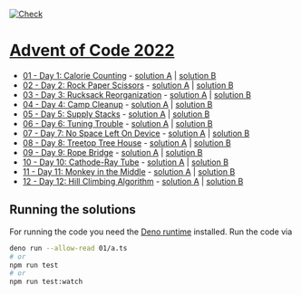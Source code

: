 [![Check](https://github.com/Laniman/aoc-2022/actions/workflows/check.yml/badge.svg)](https://github.com/Laniman/aoc-2022/actions/workflows/check.yml)

# [Advent of Code 2022](https://adventofcode.com/2022)

- [01 - Day 1: Calorie Counting](https://adventofcode.com/2022/day/1) -
  [solution A](./01/a.ts) | [solution B](./01/b.ts)
- [02 - Day 2: Rock Paper Scissors](https://adventofcode.com/2022/day/2) -
  [solution A](./02/a.ts) | [solution B](./02/b.ts)
- [03 - Day 3: Rucksack Reorganization](https://adventofcode.com/2022/day/3) -
  [solution A](./03/a.ts) | [solution B](./03/b.ts)
- [04 - Day 4: Camp Cleanup](https://adventofcode.com/2022/day/4) -
  [solution A](./04/a.ts) | [solution B](./04/b.ts)
- [05 - Day 5: Supply Stacks](https://adventofcode.com/2022/day/5) -
  [solution A](./05/a.ts) | [solution B](./05/b.ts)
- [06 - Day 6: Tuning Trouble](https://adventofcode.com/2022/day/6) -
  [solution A](./06/a.ts) | [solution B](./06/b.ts)
- [07 - Day 7: No Space Left On Device](https://adventofcode.com/2022/day/7) -
  [solution A](./07/a.ts) | [solution B](./07/b.ts)
- [08 - Day 8: Treetop Tree House](https://adventofcode.com/2022/day/8) -
  [solution A](./08/a.ts) | [solution B](./08/b.ts)
- [09 - Day 9: Rope Bridge](https://adventofcode.com/2022/day/9) -
  [solution A](./09/a.ts) | [solution B](./09/b.ts)
- [10 - Day 10: Cathode-Ray Tube](https://adventofcode.com/2022/day/10) -
  [solution A](./10/a.ts) | [solution B](./10/b.ts)
- [11 - Day 11: Monkey in the Middle](https://adventofcode.com/2022/day/11) -
  [solution A](./11/a.ts) | [solution B](./11/b.ts)
- [12 - Day 12: Hill Climbing Algorithm](https://adventofcode.com/2022/day/12) -
  [solution A](./12/a.ts) | [solution B](./12/b.ts)

## Running the solutions

For running the code you need the [Deno runtime](https://deno.land/) installed.
Run the code via

```bash
deno run --allow-read 01/a.ts
# or
npm run test
# or
npm run test:watch
```
